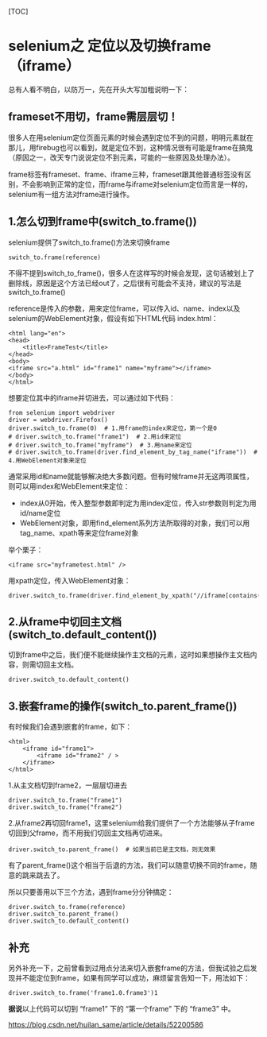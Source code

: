 [TOC]



# selenium之 定位以及切换frame（iframe）

总有人看不明白，以防万一，先在开头大写加粗说明一下：

## **frameset不用切，frame需层层切！**

很多人在用selenium定位页面元素的时候会遇到定位不到的问题，明明元素就在那儿，用firebug也可以看到，就是定位不到，这种情况很有可能是frame在搞鬼（原因之一，改天专门说说定位不到元素，可能的一些原因及处理办法）。

frame标签有frameset、frame、iframe三种，frameset跟其他普通标签没有区别，不会影响到正常的定位，而frame与iframe对selenium定位而言是一样的，selenium有一组方法对frame进行操作。

##  **1.怎么切到frame中(switch_to.frame())**

selenium提供了switch_to.frame()方法来切换frame

```
switch_to.frame(reference)
```

不得不提到switch_to_frame()，很多人在这样写的时候会发现，这句话被划上了删除线，原因是这个方法已经out了，之后很有可能会不支持，建议的写法是switch_to.frame()

reference是传入的参数，用来定位frame，可以传入id、name、index以及selenium的WebElement对象，假设有如下HTML代码 index.html：
 

```
<html lang="en">
<head>
    <title>FrameTest</title>
</head>
<body>
<iframe src="a.html" id="frame1" name="myframe"></iframe>
</body>
</html>
```

想要定位其中的iframe并切进去，可以通过如下代码：

```
from selenium import webdriver
driver = webdriver.Firefox()
driver.switch_to.frame(0)  # 1.用frame的index来定位，第一个是0
# driver.switch_to.frame("frame1")  # 2.用id来定位
# driver.switch_to.frame("myframe")  # 3.用name来定位
# driver.switch_to.frame(driver.find_element_by_tag_name("iframe"))  # 4.用WebElement对象来定位
```

通常采用id和name就能够解决绝大多数问题。但有时候frame并无这两项属性，则可以用index和WebElement来定位：

- index从0开始，传入整型参数即判定为用index定位，传入str参数则判定为用id/name定位
- WebElement对象，即用find_element系列方法所取得的对象，我们可以用tag_name、xpath等来定位frame对象

举个栗子：

```
<iframe src="myframetest.html" />
```

用xpath定位，传入WebElement对象：

```
driver.switch_to.frame(driver.find_element_by_xpath("//iframe[contains(@src,'myframe')]"))
```

## **2.从frame中切回主文档(switch_to.default_content())**

切到frame中之后，我们便不能继续操作主文档的元素，这时如果想操作主文档内容，则需切回主文档。

```
driver.switch_to.default_content()
```

## **3.嵌套frame的操作(switch_to.parent_frame())**

有时候我们会遇到嵌套的frame，如下：

```
<html>
    <iframe id="frame1">
        <iframe id="frame2" / >
    </iframe>
</html>
```

1.从主文档切到frame2，一层层切进去

```
driver.switch_to.frame("frame1")
driver.switch_to.frame("frame2")
```

2.从frame2再切回frame1，这里selenium给我们提供了一个方法能够从子frame切回到父frame，而不用我们切回主文档再切进来。

```
driver.switch_to.parent_frame()  # 如果当前已是主文档，则无效果
```

有了parent_frame()这个相当于后退的方法，我们可以随意切换不同的frame，随意的跳来跳去了。

所以只要善用以下三个方法，遇到frame分分钟搞定：

```
driver.switch_to.frame(reference)
driver.switch_to.parent_frame()
driver.switch_to.default_content()
```

## **补充**

另外补充一下，之前曾看到过用点分法来切入嵌套frame的方法，但我试验之后发现并不能定位到frame，如果有同学可以成功，麻烦留言告知一下，用法如下：

```
driver.switch_to.frame('frame1.0.frame3')1
```

**据说**以上代码可以切到 “frame1” 下的 “第一个frame” 下的 “frame3” 中。



https://blog.csdn.net/huilan_same/article/details/52200586